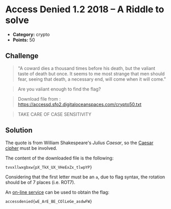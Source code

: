 # Access Denied 1.2 2018 – A Riddle to solve

* **Category:** crypto
* **Points:** 50

## Challenge

> "A coward dies a thousand times before his death, but the valiant taste of death but once. It seems to me most strange that men should fear, seeing that death, a necessary end, will come when it will come."

> Are you valiant enough to find the flag?

> Download file from : https://accessd.sfo2.digitaloceanspaces.com/crypto50.txt

> TAKE CARE OF CASE SENSITIVITY

## Solution

The quote is from William Shakespeare's *Julius Caesar*, so the [Caesar cipher](https://en.wikipedia.org/wiki/Caesar_cipher) must be involved.

The content of the downloaded file is the following:

```
tvvxllwxgbxw{pX_TkX_UX_VHeExZx_tlwpYP}
```

Considering that the first letter must be an `a`, due to flag syntax, the rotation should be of 7 places (i.e. ROT7).

An [on-line service](https://www.rot13.com/) can be used to obtain the flag:

```
accessdenied{wE_ArE_BE_COlLeGe_asdwFW}
```